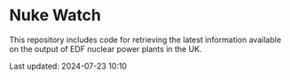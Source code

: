 # Nuke Watch

This repository includes code for retrieving the latest information available on the output of EDF nuclear power plants in the UK.

Last updated: 2024-07-23 10:10
